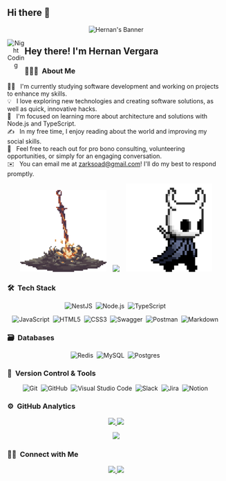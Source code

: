 ## Hi there 👋

<p align="center">
  <img src="https://assets.bacancytechnology.com/main-boot-5/images/ai-generative/banner.jpg?v-1" alt="Hernan's Banner" width="600"/>
</p>

<p align="center">
  <img alt="Night Coding" src="./assets/Hand%20Wave.gif" width="40" align="left"/>
  <h2 align="left">Hey there! I'm Hernan Vergara</h2>
</p>

### 👨🏻‍💻 &nbsp;About Me

👨‍💻 &nbsp; I'm currently studying software development and working on projects to enhance my skills.<br>
💡 &nbsp; I love exploring new technologies and creating software solutions, as well as quick, innovative hacks.<br>
🌱 &nbsp; I'm focused on learning more about architecture and solutions with Node.js and TypeScript.<br>
✍️ &nbsp; In my free time, I enjoy reading about the world and improving my social skills.<br>
💬 &nbsp; Feel free to reach out for pro bono consulting, volunteering opportunities, or simply for an engaging conversation.<br>
✉️ &nbsp; You can email me at zarksoad@gmail.com! I'll do my best to respond promptly.

<p align="center">
  <img src="https://raw.githubusercontent.com/TanZng/TanZng/master/assets/bonefire.gif" width="200" style="margin-right: 10px;"/>
  <img src="https://media4.giphy.com/media/v1.Y2lkPTc5MGI3NjExbXIybWYxZDV2ZHkyczRzb2YzZDg3Y3ZzbDZ3emw2ZmduajM0ajgyaCZlcD12MV9pbnRlcm5hbF9naWZfYnlfaWQmY3Q9Zw/KkgOl07RVNSaaL3EiZ/giphy.webp" width="200" style="margin-right: 10px;"/>
  <img src="https://raw.githubusercontent.com/TanZng/TanZng/master/assets/hollor_knight3.gif" width="200"/>
</p>


### 🛠 &nbsp;Tech Stack

<p align="center">
  <img src="https://img.shields.io/badge/NestJS-E0234E?style=for-the-badge&logo=nestjs&logoColor=white" alt="NestJS"/>&nbsp;
  <img src="https://img.shields.io/badge/Node.js-43853D?style=for-the-badge&logo=node.js&logoColor=white" alt="Node.js"/>&nbsp;
  <img src="https://img.shields.io/badge/TypeScript-007ACC?style=for-the-badge&logo=typescript&logoColor=white" alt="TypeScript"/>&nbsp;
</p>

<p align="center">
  <img src="https://img.shields.io/badge/javascript-%23323330.svg?style=for-the-badge&logo=javascript&logoColor=%23F7DF1E" alt="JavaScript"/>&nbsp;
  <img src="https://img.shields.io/badge/html5-%23E34F26.svg?style=for-the-badge&logo=html5&logoColor=white" alt="HTML5"/>&nbsp;
  <img src="https://img.shields.io/badge/css3-%231572B6.svg?style=for-the-badge&logo=css3&logoColor=white" alt="CSS3"/>&nbsp;
  <img src="https://img.shields.io/badge/-Swagger-%23Clojure?style=for-the-badge&logo=swagger&logoColor=white" alt="Swagger"/>&nbsp;
  <img src="https://img.shields.io/badge/Postman-FF6C37?style=for-the-badge&logo=postman&logoColor=white" alt="Postman"/>&nbsp;
  <img src="https://img.shields.io/badge/markdown-%23000000.svg?style=for-the-badge&logo=markdown&logoColor=white" alt="Markdown"/>&nbsp;
</p>

### 🗃 &nbsp;Databases

<p align="center">
  <img src="https://img.shields.io/badge/redis-%23DD0031.svg?style=for-the-badge&logo=redis&logoColor=white" alt="Redis"/>&nbsp;
  <img src="https://img.shields.io/badge/MySQL-4479A1?style=for-the-badge&logo=mysql&logoColor=white" alt="MySQL"/>&nbsp;
  <img src="https://img.shields.io/badge/postgres-%23316192.svg?style=for-the-badge&logo=postgresql&logoColor=white" alt="Postgres"/>&nbsp;
</p>

### 🧰 &nbsp;Version Control & Tools 

<p align="center">
  <img src="https://img.shields.io/badge/git-%23F05033.svg?style=for-the-badge&logo=git&logoColor=white" alt="Git"/>&nbsp;
  <img src="https://img.shields.io/badge/github-%23121011.svg?style=for-the-badge&logo=github&logoColor=white" alt="GitHub"/>&nbsp;
  <img src="https://img.shields.io/badge/Visual%20Studio%20Code-0078d7.svg?style=for-the-badge&logo=visual-studio-code&logoColor=white" alt="Visual Studio Code"/>&nbsp;
  <img src="https://img.shields.io/badge/Slack-4A154B?style=for-the-badge&logo=slack&logoColor=white" alt="Slack"/>&nbsp;
  <img src="https://img.shields.io/badge/jira-%230A0FFF.svg?style=for-the-badge&logo=jira&logoColor=white" alt="Jira"/>&nbsp;
  <img src="https://img.shields.io/badge/Notion-%23000000.svg?style=for-the-badge&logo=notion&logoColor=white" alt="Notion"/>&nbsp;
</p>

### ⚙️ &nbsp;GitHub Analytics

<p align="center">
  <a href="https://github.com/zarksoad">
    <img height="180em" src="https://github-readme-stats-eight-theta.vercel.app/api?username=zarksoad&show_icons=true&theme=algolia&include_all_commits=true&count_private=true"/>
  </a>
  <a href="https://github.com/Adityakanoi2001">
    <img height="180em" src="https://github-readme-stats-eight-theta.vercel.app/api/top-langs/?username=zarksoad&layout=compact&langs_count=8&theme=algolia"/>
  </a>
</p>

<p align="center">
  <img height="180em" src="https://github-readme-streak-stats.herokuapp.com/?user=zarksoad&theme=dark&hide_border=true"/>
</p>

### 🤝🏻 &nbsp;Connect with Me

<p align="center">
  <a href="https://www.linkedin.com/in/hern%C3%A1n-dar%C3%ADo-vergara-viana-51b93920b/" target="_blank">
    <img src="https://img.shields.io/badge/-Hernan%20Vergara%20-0077B5?style=flat&logo=Linkedin&logoColor=white"/>
  </a>
  <a href="mailto:zarksoad@gmail.com" target="_blank">
    <img src="https://img.shields.io/badge/Hernan-Vergara-D14836?style=flat&logo=Gmail&logoColor=white"/>
  </a>
</p>

